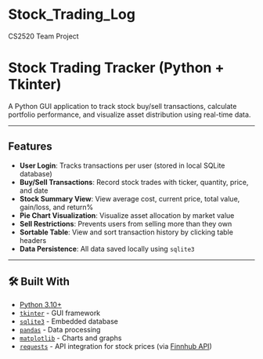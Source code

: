 # Stock_Trading_Log
CS2520 Team Project

# Stock Trading Tracker (Python + Tkinter)

A Python GUI application to track stock buy/sell transactions, calculate portfolio performance, and visualize asset distribution using real-time data.

---

## Features

-  **User Login**: Tracks transactions per user (stored in local SQLite database)
-  **Buy/Sell Transactions**: Record stock trades with ticker, quantity, price, and date
-  **Stock Summary View**: View average cost, current price, total value, gain/loss, and return%
-  **Pie Chart Visualization**: Visualize asset allocation by market value
-  **Sell Restrictions**: Prevents users from selling more than they own
-  **Sortable Table**: View and sort transaction history by clicking table headers
-  **Data Persistence**: All data saved locally using `sqlite3`

---

## 🛠 Built With

- [Python 3.10+](https://www.python.org/)
- [`tkinter`](https://docs.python.org/3/library/tkinter.html) - GUI framework
- [`sqlite3`](https://docs.python.org/3/library/sqlite3.html) - Embedded database
- [`pandas`](https://pandas.pydata.org/) - Data processing
- [`matplotlib`](https://matplotlib.org/) - Charts and graphs
- [`requests`](https://docs.python-requests.org/) - API integration for stock prices (via [Finnhub API](https://finnhub.io))
